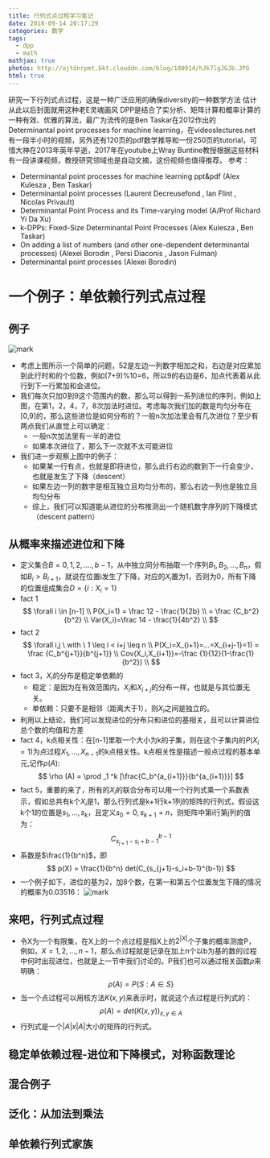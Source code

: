 ```yaml
---
title: 行列式点过程学习笔记
date: 2018-09-14 20:17:29
categories: 数学
tags:
  - dpp
  - math
mathjax: true
photos: http://ojtdnrpmt.bkt.clouddn.com/blog/180914/hJk7lgJGJb.JPG
html: true
---
```

研究一下行列式点过程，这是一种广泛应用的确保diversity的一种数学方法
估计从此以后封面就用这种老E灵魂画风
DPP是结合了实分析、矩阵计算和概率计算的一种有效、优雅的算法，最广为流传的是Ben Taskar在2012作出的Determinantal point processes for machine learning，在videoslectures.net有一段半小时的视频，另外还有120页的pdf数学推导和一份250页的tutorial，可惜大神在2013年英年早逝，2017年在youtube上Wray Buntine教授根据这些材料有一段讲课视频，教授研究领域也是自动文摘，这份视频也值得推荐。
参考：
-	Determinantal point processes for machine learning ppt&pdf (Alex Kulesza , Ben Taskar)
-	Determinantal point processes (Laurent Decreusefond , Ian Flint , Nicolas Privault)
-	Determinantal Point Process and its Time-varying model (A/Prof Richard Yi Da Xu)
-	k-DPPs: Fixed-Size Determinantal Point Processes (Alex Kulesza , Ben Taskar)
-	On adding a list of numbers (and other one-dependent determinantal processes) (Alexei Borodin , Persi Diaconis , Jason Fulman)
-	Determinantal point processes (Alexei Borodin)

<!--more-->

# 一个例子：单依赖行列式点过程

## 例子
![mark](http://ojtdnrpmt.bkt.clouddn.com/blog/180914/6k9chBkjFc.png?imageslim)
-	考虑上图所示一个简单的问题，52是左边一列数字相加之和，右边是对应累加到此行时和的个位数，例如(7+9)%10=6，所以9的右边是6，加点代表着从此行到下一行累加和会进位。
-	我们每次只加0到9这个范围内的数，那么可以得到一系列进位的序列，例如上图，在第1，2，4，7，8次加法时进位。考虑每次我们加的数是均匀分布在[0,9]的，那么这些进位是如何分布的？一般n次加法里会有几次进位？至少有两点我们从直觉上可以确定：
	-	一般n次加法里有一半的进位
	-	如果本次进位了，那么下一次就不太可能进位
-	我们进一步观察上图中的例子：
	-	如果某一行有点，也就是即将进位，那么此行右边的数到下一行会变少，也就是发生了下降（descent）
	-	如果左边一列的数字是相互独立且均匀分布的，那么右边一列也是独立且均匀分布
	-	综上，我们可以知道能从进位的分布推测出一个随机数字序列的下降模式（descent pattern）

## 从概率来描述进位和下降
-	定义集合$B={0,1,2,....,b-1}$，从中独立同分布抽取一个序列$B_1,B_2,...,B_n$，假如$B_i > B_{i+1}$，就说在位置i发生了下降，对应的$X_i$置为1，否则为0，所有下降的位置组成集合$D=\{i:X_i=1\}$
-	fact 1
$$
\forall i \in [n-1] \\
P(X_i=1) = \frac 12 - \frac{1}{2b} \\
= \frac {C_b^2}{b^2} \\
Var(X_i)=\frac 14 - \frac{1}{4b^2} \\
$$
-	fact 2
$$
\forall i,j \ with \ 1 \leq i < i+j \leq n \\
P(X_i=X_{i+1}=...=X_{i+j-1}=1) = \frac {C_b^{j+1}}{b^{j+1}} \\ 
Cov(X_i,X_{i+1})=-\frac {1}{12}(1-\frac{1}{b^2}) \\
$$
-	fact 3，${X_i}$的分布是稳定单依赖的
	-	稳定：是因为在有效范围内，$X_i$和$X_{i+j}$的分布一样，也就是与其位置无关。
	-	单依赖：只要不是相邻（距离大于1），则${X_i}$之间是独立的。
-	利用以上结论，我们可以发现进位的分布只和进位的基相关，且可以计算进位总个数的均值和方差
-	fact 4，k点相关性：在[n-1]里取一个大小为k的子集，则在这个子集内的$P(X_i=1)$为点过程$X_1,...,X_{n-1}$的k点相关性。k点相关性是描述一般点过程的基本单元,记作$\rho (A)$:
$$
\rho (A) = \prod _1 ^k [\frac{C_b^{a_{i+1}}}{b^{a_{i+1}}}] 
$$
-	fact 5，重要的来了，所有的$X_i$的联合分布可以用一个行列式乘一个系数表示，假如总共有k个$X_i$是1，那么行列式是k+1行k+1列的矩阵的行列式，假设这k个1的位置是$s_1,...,s_k$，且定义$s_0=0,s_{k+1}=n$，则矩阵中第i行第j列的值为：
$$
C_{s_{j+1}-s_i+b-1}^{b-1}
$$
-	系数是$\frac{1}{b^n}$，即
$$
p(X) = \frac{1}{b^n} det(C_{s_{j+1}-s_i+b-1}^{b-1})
$$
-	一个例子如下，进位的基为2，加8个数，在第一和第五个位置发生下降的情况的概率为0.03516：
![mark](http://ojtdnrpmt.bkt.clouddn.com/blog/180915/IGF2j3CjAj.JPG)

## 来吧，行列式点过程
-	令X为一个有限集，在X上的一个点过程是指X上的$2^{|X|}$个子集的概率测度P，例如，$X={1,2,...,n-1}$，那么点过程就是记录在加上n个以b为基的数的过程中何时出现进位，也就是上一节中我们讨论的。P我们也可以通过相关函数$\rho$来明确：
$$
\rho (A) = P\{S:A \in S\}
$$
-	当一个点过程可以用核方法$K(x,y)$来表示时，就说这个点过程是行列式的：
$$
\rho (A) = det(K(x,y))_{x,y \in A}
$$
-	行列式是一个$|A|x|A|$大小的矩阵的行列式。
## 稳定单依赖过程-进位和下降模式，对称函数理论
## 混合例子
## 泛化：从加法到乘法
## 单依赖行列式家族
